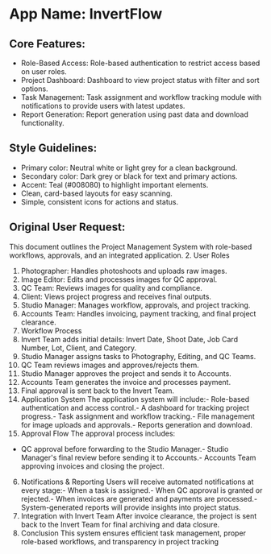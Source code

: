 # **App Name**: InvertFlow

## Core Features:

- Role-Based Access: Role-based authentication to restrict access based on user roles.
- Project Dashboard: Dashboard to view project status with filter and sort options.
- Task Management: Task assignment and workflow tracking module with notifications to provide users with latest updates.
- Report Generation: Report generation using past data and download functionality.

## Style Guidelines:

- Primary color: Neutral white or light grey for a clean background.
- Secondary color: Dark grey or black for text and primary actions.
- Accent: Teal (#008080) to highlight important elements.
- Clean, card-based layouts for easy scanning.
- Simple, consistent icons for actions and status.

## Original User Request:
This document outlines the Project Management System with role-based workflows, approvals, and
 an integrated application.
 2. User Roles
 1. Photographer: Handles photoshoots and uploads raw images.
 2. Image Editor: Edits and processes images for QC approval.
 3. QC Team: Reviews images for quality and compliance.
 4. Client: Views project progress and receives final outputs.
 5. Studio Manager: Manages workflow, approvals, and project tracking.
 6. Accounts Team: Handles invoicing, payment tracking, and final project clearance.
 3. Workflow Process
 1. Invert Team adds initial details: Invert Date, Shoot Date, Job Card Number, Lot, Client, and
 Category.
 2. Studio Manager assigns tasks to Photography, Editing, and QC Teams.
 3. QC Team reviews images and approves/rejects them.
 4. Studio Manager approves the project and sends it to Accounts.
 5. Accounts Team generates the invoice and processes payment.
 6. Final approval is sent back to the Invert Team.
 4. Application System
 The application system will include:- Role-based authentication and access control.- A dashboard for tracking project progress.- Task assignment and workflow tracking.- File management for image uploads and approvals.- Reports generation and download.
 5. Approval Flow
 The approval process includes:
- QC approval before forwarding to the Studio Manager.- Studio Manager's final review before sending it to Accounts.- Accounts Team approving invoices and closing the project.
 6. Notifications & Reporting
 Users will receive automated notifications at every stage:- When a task is assigned.- When QC approval is granted or rejected.- When invoices are generated and payments are processed.- System-generated reports will provide insights into project status.
 7. Integration with Invert Team
 After invoice clearance, the project is sent back to the Invert Team for final archiving and data
 closure.
 8. Conclusion
 This system ensures efficient task management, proper role-based workflows, and transparency in
 project tracking
  